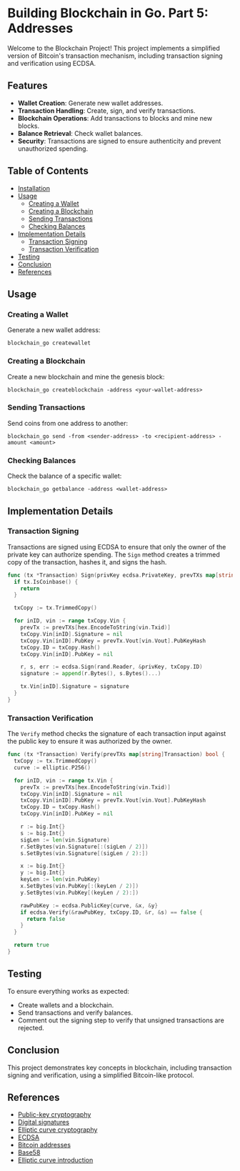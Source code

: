 # Building Blockchain in Go. Part 5: Addresses

Welcome to the Blockchain Project! This project implements a simplified version of Bitcoin's transaction mechanism, including transaction signing and verification using ECDSA.

## Features

- **Wallet Creation**: Generate new wallet addresses.
- **Transaction Handling**: Create, sign, and verify transactions.
- **Blockchain Operations**: Add transactions to blocks and mine new blocks.
- **Balance Retrieval**: Check wallet balances.
- **Security**: Transactions are signed to ensure authenticity and prevent unauthorized spending.

## Table of Contents

- [Installation](#installation)
- [Usage](#usage)
  - [Creating a Wallet](#creating-a-wallet)
  - [Creating a Blockchain](#creating-a-blockchain)
  - [Sending Transactions](#sending-transactions)
  - [Checking Balances](#checking-balances)
- [Implementation Details](#implementation-details)
  - [Transaction Signing](#transaction-signing)
  - [Transaction Verification](#transaction-verification)
- [Testing](#testing)
- [Conclusion](#conclusion)
- [References](#references)

## Usage

### Creating a Wallet
Generate a new wallet address:

```
blockchain_go createwallet
```

### Creating a Blockchain
Create a new blockchain and mine the genesis block:

```
blockchain_go createblockchain -address <your-wallet-address>
```

### Sending Transactions
Send coins from one address to another:

```
blockchain_go send -from <sender-address> -to <recipient-address> -amount <amount>
```

### Checking Balances
Check the balance of a specific wallet:

```
blockchain_go getbalance -address <wallet-address>
```

## Implementation Details

### Transaction Signing
Transactions are signed using ECDSA to ensure that only the owner of the private key can authorize spending. The `Sign` method creates a trimmed copy of the transaction, hashes it, and signs the hash.

```go
func (tx *Transaction) Sign(privKey ecdsa.PrivateKey, prevTXs map[string]Transaction) {
  if tx.IsCoinbase() {
    return
  }

  txCopy := tx.TrimmedCopy()

  for inID, vin := range txCopy.Vin {
    prevTx := prevTXs[hex.EncodeToString(vin.Txid)]
    txCopy.Vin[inID].Signature = nil
    txCopy.Vin[inID].PubKey = prevTx.Vout[vin.Vout].PubKeyHash
    txCopy.ID = txCopy.Hash()
    txCopy.Vin[inID].PubKey = nil

    r, s, err := ecdsa.Sign(rand.Reader, &privKey, txCopy.ID)
    signature := append(r.Bytes(), s.Bytes()...)

    tx.Vin[inID].Signature = signature
  }
}
```

### Transaction Verification
The `Verify` method checks the signature of each transaction input against the public key to ensure it was authorized by the owner.

```go
func (tx *Transaction) Verify(prevTXs map[string]Transaction) bool {
  txCopy := tx.TrimmedCopy()
  curve := elliptic.P256()

  for inID, vin := range tx.Vin {
    prevTx := prevTXs[hex.EncodeToString(vin.Txid)]
    txCopy.Vin[inID].Signature = nil
    txCopy.Vin[inID].PubKey = prevTx.Vout[vin.Vout].PubKeyHash
    txCopy.ID = txCopy.Hash()
    txCopy.Vin[inID].PubKey = nil

    r := big.Int{}
    s := big.Int{}
    sigLen := len(vin.Signature)
    r.SetBytes(vin.Signature[:(sigLen / 2)])
    s.SetBytes(vin.Signature[(sigLen / 2):])

    x := big.Int{}
    y := big.Int{}
    keyLen := len(vin.PubKey)
    x.SetBytes(vin.PubKey[:(keyLen / 2)])
    y.SetBytes(vin.PubKey[(keyLen / 2):])

    rawPubKey := ecdsa.PublicKey{curve, &x, &y}
    if ecdsa.Verify(&rawPubKey, txCopy.ID, &r, &s) == false {
      return false
    }
  }

  return true
}
```

## Testing
To ensure everything works as expected:
- Create wallets and a blockchain.
- Send transactions and verify balances.
- Comment out the signing step to verify that unsigned transactions are rejected.

## Conclusion
This project demonstrates key concepts in blockchain, including transaction signing and verification, using a simplified Bitcoin-like protocol.

## References
- [Public-key cryptography](https://en.wikipedia.org/wiki/Public-key_cryptography)
- [Digital signatures](https://en.wikipedia.org/wiki/Digital_signature)
- [Elliptic curve cryptography](https://en.wikipedia.org/wiki/Elliptic-curve_cryptography)
- [ECDSA](https://en.wikipedia.org/wiki/Elliptic_Curve_Digital_Signature_Algorithm)
- [Bitcoin addresses](https://en.bitcoin.it/wiki/Technical_background_of_version_1_Bitcoin_addresses)
- [Base58](https://en.bitcoin.it/wiki/Base58Check_encoding)
- [Elliptic curve introduction](https://en.wikipedia.org/wiki/Elliptic_curve)
